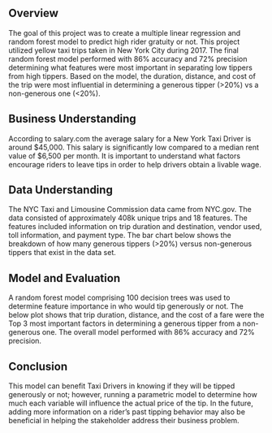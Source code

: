 ## Overview

The goal of this project was to create a multiple linear regression and random forest model to predict high rider gratuity or not. This project utilized 
yellow taxi trips taken in New York City during 2017. The final random forest model performed with 86% accuracy and 72% precision determining what features 
were most important in separating low tippers from high tippers. Based on the model, the duration, distance, and cost of the trip were most influential in 
determining a generous tipper (>20%) vs a non-generous one (<20%). 

## Business Understanding

According to salary.com the average salary for a New York Taxi Driver is around $45,000. This salary is significantly low compared to a median rent value 
of $6,500 per month. It is important to understand what factors encourage riders to leave tips in order to help drivers obtain a livable wage. 

## Data Understanding

The NYC Taxi and Limousine Commission data came from NYC.gov. The data consisted of approximately 408k unique trips and 18 features. The features included 
information on trip duration and destination, vendor used, toll information, and payment type. The bar chart below shows the breakdown of how many generous 
tippers (>20%) versus non-generous tippers that exist in the data set. 

## Model and Evaluation

A random forest model comprising 100 decision trees was used to determine feature importance in who would tip generously or not. The below plot shows that 
trip duration, distance, and the cost of a fare were the Top 3 most important factors in determining a generous tipper from a non-generous one. The overall 
model performed with 86% accuracy and 72% precision. 

## Conclusion

This model can benefit Taxi Drivers in knowing if they will be tipped generously or not; however, running a parametric model to determine how much each 
variable will influence the actual price of the tip. In the future, adding more information on a rider’s past tipping behavior may also be beneficial in 
helping the stakeholder address their business problem. 

